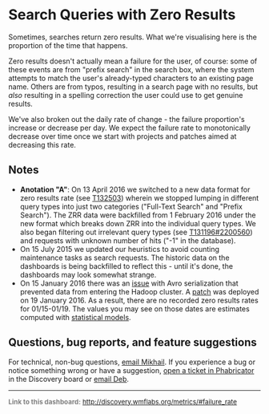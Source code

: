 Search Queries with Zero Results
=======

Sometimes, searches return zero results. What we're visualising here is the proportion of the time that happens.

Zero results doesn't actually mean a failure for the user, of course: some of these events are from "prefix search" in the search box, where the system attempts to match the user's already-typed characters to an existing page name. Others are from typos, resulting in a search page with no results, but *also* resulting in a spelling correction the user could use to get genuine results.

We've also broken out the daily rate of change - the failure proportion's increase or decrease per day. We expect the failure rate to monotonically decrease over time once we start with projects and patches aimed at decreasing this rate.

Notes
------

* __Anotation "A"__: On 13 April 2016 we switched to a new data format for zero results rate (see [T132503](https://phabricator.wikimedia.org/T132503)) wherein we stopped lumping in different query types into just two categories ("Full-Text Search" and "Prefix Search"). The ZRR data were backfilled from 1 February 2016 under the new format which breaks down ZRR into the individual query types. We also began filtering out irrelevant query types (see [T131196#2200560](https://phabricator.wikimedia.org/T131196#2200560)) and requests with unknown number of hits ("-1" in the database).
* On 15 July 2015 we updated our heuristics to avoid counting maintenance tasks as search requests. The historic data on the dashboards is being backfilled to reflect this - until it's done, the dashboards may look somewhat strange.
* On 15 January 2016 there was an [issue](https://phabricator.wikimedia.org/T123541) with Avro serialization that prevented data from entering the Hadoop cluster. A [patch](https://gerrit.wikimedia.org/r/#/c/264989/) was deployed on 19 January 2016. As a result, there are no recorded zero results rates for 01/15-01/19. The values you may see on those dates are estimates computed with [statistical models](https://github.com/bearloga/branch/blob/master/zero%20results%20rate%20estimation/report.pdf).

Questions, bug reports, and feature suggestions
------
For technical, non-bug questions, [email Mikhail](mailto:mpopov@wikimedia.org?subject=Dashboard%20Question). If you experience a bug or notice something wrong or have a suggestion, [open a ticket in Phabricator](https://phabricator.wikimedia.org/maniphest/task/create/?projects=Discovery) in the Discovery board or [email Deb](mailto:deb@wikimedia.org?subject=Dashboard%20Question).

<hr style="border-color: gray;">
<p style="font-size: small; color: gray;">
  <strong>Link to this dashboard:</strong>
  <a href="http://discovery.wmflabs.org/metrics/#failure_rate">
    http://discovery.wmflabs.org/metrics/#failure_rate
  </a>
</p>
